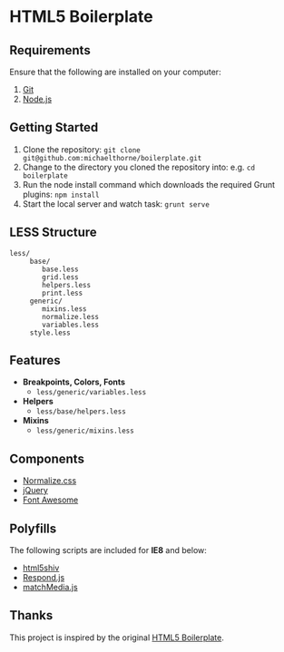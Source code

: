HTML5 Boilerplate
=

Requirements
-

Ensure that the following are installed on your computer:

1. [Git](http://git-scm.com/)
2. [Node.js](http://nodejs.org/)

Getting Started
-

1. Clone the repository: `git clone git@github.com:michaelthorne/boilerplate.git`
2. Change to the directory you cloned the repository into: e.g. `cd boilerplate`
3. Run the node install command which downloads the required Grunt plugins: `npm install`
4. Start the local server and watch task: `grunt serve`

LESS Structure
-
```
less/
     base/
        base.less
        grid.less
        helpers.less
        print.less
     generic/
        mixins.less
        normalize.less
        variables.less
     style.less
```

Features
-

- **Breakpoints, Colors, Fonts**
    - `less/generic/variables.less`
- **Helpers**
    - `less/base/helpers.less`
- **Mixins**
    - `less/generic/mixins.less`

Components
-

- [Normalize.css](http://necolas.github.io/normalize.css/)
- [jQuery](http://jquery.com/)
- [Font Awesome](http://fontawesome.io/)

Polyfills
-

The following scripts are included for **IE8** and below:
- [html5shiv](https://github.com/aFarkas/html5shiv)
- [Respond.js](https://github.com/scottjehl/Respond)
- [matchMedia.js](https://github.com/paulirish/matchMedia.js/)

Thanks
-

This project is inspired by the original [HTML5 Boilerplate](http://html5boilerplate.com/).
